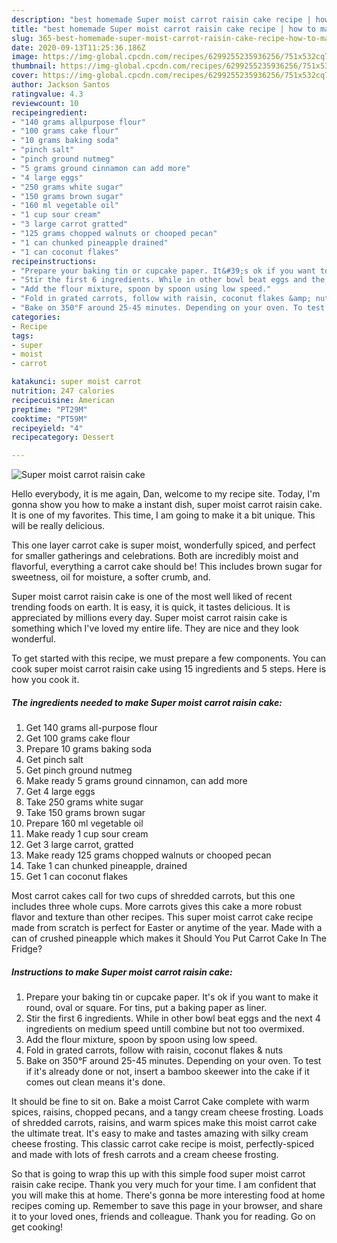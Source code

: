 ```yaml
---
description: "best homemade Super moist carrot raisin cake recipe | how to make healthy Super moist carrot raisin cake"
title: "best homemade Super moist carrot raisin cake recipe | how to make healthy Super moist carrot raisin cake"
slug: 365-best-homemade-super-moist-carrot-raisin-cake-recipe-how-to-make-healthy-super-moist-carrot-raisin-cake
date: 2020-09-13T11:25:36.186Z
image: https://img-global.cpcdn.com/recipes/6299255235936256/751x532cq70/super-moist-carrot-raisin-cake-recipe-main-photo.jpg
thumbnail: https://img-global.cpcdn.com/recipes/6299255235936256/751x532cq70/super-moist-carrot-raisin-cake-recipe-main-photo.jpg
cover: https://img-global.cpcdn.com/recipes/6299255235936256/751x532cq70/super-moist-carrot-raisin-cake-recipe-main-photo.jpg
author: Jackson Santos
ratingvalue: 4.3
reviewcount: 10
recipeingredient:
- "140 grams allpurpose flour"
- "100 grams cake flour"
- "10 grams baking soda"
- "pinch salt"
- "pinch ground nutmeg"
- "5 grams ground cinnamon can add more"
- "4 large eggs"
- "250 grams white sugar"
- "150 grams brown sugar"
- "160 ml vegetable oil"
- "1 cup sour cream"
- "3 large carrot gratted"
- "125 grams chopped walnuts or chooped pecan"
- "1 can chunked pineapple drained"
- "1 can coconut flakes"
recipeinstructions:
- "Prepare your baking tin or cupcake paper. It&#39;s ok if you want to make it round, oval or square. For tins, put a baking paper as liner."
- "Stir the first 6 ingredients. While in other bowl beat eggs and the next 4 ingredients on medium speed untill combine but not too overmixed."
- "Add the flour mixture, spoon by spoon using low speed."
- "Fold in grated carrots, follow with raisin, coconut flakes &amp; nuts"
- "Bake on 350°F around 25-45 minutes. Depending on your oven. To test if it&#39;s already done or not, insert a bamboo skeewer into the cake if it comes out clean means it&#39;s done."
categories:
- Recipe
tags:
- super
- moist
- carrot

katakunci: super moist carrot 
nutrition: 247 calories
recipecuisine: American
preptime: "PT29M"
cooktime: "PT59M"
recipeyield: "4"
recipecategory: Dessert

---
```



![Super moist carrot raisin cake](https://img-global.cpcdn.com/recipes/6299255235936256/751x532cq70/super-moist-carrot-raisin-cake-recipe-main-photo.jpg)

Hello everybody, it is me again, Dan, welcome to my recipe site. Today, I'm gonna show you how to make a instant dish, super moist carrot raisin cake. It is one of my favorites. This time, I am going to make it a bit unique. This will be really delicious.

This one layer carrot cake is super moist, wonderfully spiced, and perfect for smaller gatherings and celebrations. Both are incredibly moist and flavorful, everything a carrot cake should be! This includes brown sugar for sweetness, oil for moisture, a softer crumb, and.

Super moist carrot raisin cake is one of the most well liked of recent trending foods on earth. It is easy, it is quick, it tastes delicious. It is appreciated by millions every day. Super moist carrot raisin cake is something which I've loved my entire life. They are nice and they look wonderful.


To get started with this recipe, we must prepare a few components. You can cook super moist carrot raisin cake using 15 ingredients and 5 steps. Here is how you cook it.

<!--inarticleads1-->

##### The ingredients needed to make Super moist carrot raisin cake:

1. Get 140 grams all-purpose flour
1. Get 100 grams cake flour
1. Prepare 10 grams baking soda
1. Get pinch salt
1. Get pinch ground nutmeg
1. Make ready 5 grams ground cinnamon, can add more
1. Get 4 large eggs
1. Take 250 grams white sugar
1. Take 150 grams brown sugar
1. Prepare 160 ml vegetable oil
1. Make ready 1 cup sour cream
1. Get 3 large carrot, gratted
1. Make ready 125 grams chopped walnuts or chooped pecan
1. Take 1 can chunked pineapple, drained
1. Get 1 can coconut flakes


Most carrot cakes call for two cups of shredded carrots, but this one includes three whole cups. More carrots gives this cake a more robust flavor and texture than other recipes. This super moist carrot cake recipe made from scratch is perfect for Easter or anytime of the year. Made with a can of crushed pineapple which makes it Should You Put Carrot Cake In The Fridge? 

<!--inarticleads2-->

##### Instructions to make Super moist carrot raisin cake:

1. Prepare your baking tin or cupcake paper. It&#39;s ok if you want to make it round, oval or square. For tins, put a baking paper as liner.
1. Stir the first 6 ingredients. While in other bowl beat eggs and the next 4 ingredients on medium speed untill combine but not too overmixed.
1. Add the flour mixture, spoon by spoon using low speed.
1. Fold in grated carrots, follow with raisin, coconut flakes &amp; nuts
1. Bake on 350°F around 25-45 minutes. Depending on your oven. To test if it&#39;s already done or not, insert a bamboo skeewer into the cake if it comes out clean means it&#39;s done.


It should be fine to sit on. Bake a moist Carrot Cake complete with warm spices, raisins, chopped pecans, and a tangy cream cheese frosting. Loads of shredded carrots, raisins, and warm spices make this moist carrot cake the ultimate treat. It&#39;s easy to make and tastes amazing with silky cream cheese frosting. This classic carrot cake recipe is moist, perfectly-spiced and made with lots of fresh carrots and a cream cheese frosting. 

So that is going to wrap this up with this simple food super moist carrot raisin cake recipe. Thank you very much for your time. I am confident that you will make this at home. There's gonna be more interesting food at home recipes coming up. Remember to save this page in your browser, and share it to your loved ones, friends and colleague. Thank you for reading. Go on get cooking!

